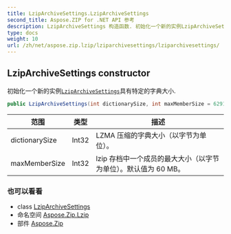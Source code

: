 ```yaml
---
title: LzipArchiveSettings.LzipArchiveSettings
second_title: Aspose.ZIP for .NET API 参考
description: LzipArchiveSettings 构造函数. 初始化一个新的实例LzipArchiveSettings具有特定的字典大小.
type: docs
weight: 10
url: /zh/net/aspose.zip.lzip/lziparchivesettings/lziparchivesettings/
---
```

## LzipArchiveSettings constructor

初始化一个新的实例[`LzipArchiveSettings`](../)具有特定的字典大小.

```csharp
public LzipArchiveSettings(int dictionarySize, int maxMemberSize = 62914560)
```

| 范围 | 类型 | 描述 |
| --- | --- | --- |
| dictionarySize | Int32 | LZMA 压缩的字典大小（以字节为单位）。 |
| maxMemberSize | Int32 | lzip 存档中一个成员的最大大小（以字节为单位）。默认值为 60 MB。 |

### 也可以看看

* class [LzipArchiveSettings](../)
* 命名空间 [Aspose.Zip.Lzip](../../lziparchivesettings/)
* 部件 [Aspose.Zip](../../../)



